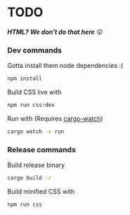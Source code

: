 # TODO
***HTML? We don't do that here*** 😲

### Dev commands
Gotta install them node dependencies :(
```sh
npm install
```

Build CSS live with 
```sh
npm run css:dev
```

Run with (Requires [cargo-watch](https://github.com/watchexec/cargo-watch))
```sh
cargo watch -x run
```

### Release commands
Build release binary
```sh
cargo build -r
```

Build minified CSS with
```sh
npm run css
```
